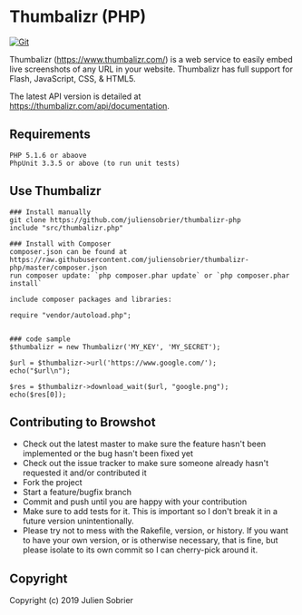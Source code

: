 # Thumbalizr (PHP)

[![Git](https://app.soluble.cloud/api/v1/public/badges/4790d3cd-3809-4ff1-ab37-816563524deb.svg?orgId=234270307752)](https://app.soluble.cloud/repos/details/github.com/juliensobrier/thumbalizr-php?orgId=234270307752)  

Thumbalizr (https://www.thumbalizr.com/) is a web service to easily embed live screenshots of any URL in your website. Thumbalizr has full support for Flash, JavaScript, CSS, & HTML5.

The latest API version is detailed at https://thumbalizr.com/api/documentation.



## Requirements

    PHP 5.1.6 or abaove
    PhpUnit 3.3.5 or above (to run unit tests)


## Use Thumbalizr

	### Install manually
	git clone https://github.com/juliensobrier/thumbalizr-php
	include "src/thumbalizr.php"
	
	### Install with Composer
	composer.json can be found at https://raw.githubusercontent.com/juliensobrier/thumbalizr-php/master/composer.json
	run composer update: `php composer.phar update` or `php composer.phar install`
	
	include composer packages and libraries:
			
	require "vendor/autoload.php";
	
	
	### code sample
	$thumbalizr = new Thumbalizr('MY_KEY', 'MY_SECRET');

	$url = $thumbalizr->url('https://www.google.com/');
	echo("$url\n");

	$res = $thumbalizr->download_wait($url, "google.png");
	echo($res[0]);


## Contributing to Browshot
 
* Check out the latest master to make sure the feature hasn't been implemented or the bug hasn't been fixed yet
* Check out the issue tracker to make sure someone already hasn't requested it and/or contributed it
* Fork the project
* Start a feature/bugfix branch
* Commit and push until you are happy with your contribution
* Make sure to add tests for it. This is important so I don't break it in a future version unintentionally.
* Please try not to mess with the Rakefile, version, or history. If you want to have your own version, or is otherwise necessary, that is fine, but please isolate to its own commit so I can cherry-pick around it.

## Copyright

Copyright (c) 2019 Julien Sobrier
